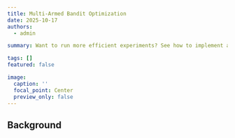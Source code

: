 ```yaml
---
title: Multi-Armed Bandit Optimization
date: 2025-10-17
authors:
  - admin

summary: Want to run more efficient experiments? See how to implement adaptive randomization in sequential experimental setups.

tags: []
featured: false

image:
  caption: ''
  focal_point: Center
  preview_only: false
---
```


## Background



